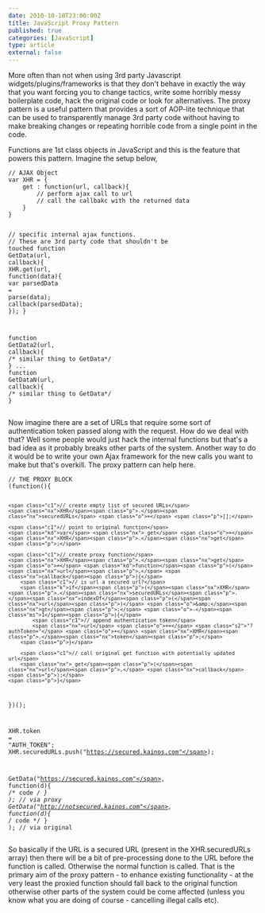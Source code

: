 ```yaml
---
date: 2010-10-18T23:00:00Z
title: JavaScript Proxy Pattern
published: true
categories: [JavaScript]
type: article
external: false
---
```

<p></p><p>More often than not when using 3rd party Javascript widgets/plugins/frameworks is that they don't behave in exactly the way that you want forcing you to change tactics, write some horribly messy boilerplate code, hack the original code or look for alternatives. The proxy pattern is a useful pattern that provides a sort of AOP-lite technique that can be used to transparently manage 3rd party code without having to make breaking changes or repeating horrible code from a single point in the code.</p><p>Functions are 1st class objects in JavaScript and this is the feature that powers this pattern. Imagine the setup below,</p><p></p><div class="highlight"><pre><code><span class="c1">// AJAX Object</span>
<span class="kd">var</span> <span class="nx">XHR</span> <span class="o">=</span> <span class="p">{</span>
    <span class="nx">get</span> <span class="o">:</span> <span class="kd">function</span><span class="p">(</span><span class="nx">url</span><span class="p">,</span> <span class="nx">callback</span><span class="p">){</span>
        <span class="c1">// perform ajax call to url</span>
        <span class="c1">// call the callbakc with the returned data</span>
    <span class="p">}</span>
<span class="p">}</span>
 
<span class="c1">// specific internal ajax functions.  </span>
<span class="c1">// These are 3rd party code that shouldn't be touched</span>
<span class="kd">function</span> <span class="nx">GetData</span><span class="p">(</span><span class="nx">url</span><span class="p">,</span> <span class="nx">callback</span><span class="p">){</span>
    <span class="nx">XHR</span><span class="p">.</span><span class="nx">get</span><span class="p">(</span><span class="nx">url</span><span class="p">,</span> <span class="kd">function</span><span class="p">(</span><span class="nx">data</span><span class="p">){</span>
        <span class="kd">var</span> <span class="nx">parsedData</span> <span class="o">=</span> <span class="nx">parse</span><span class="p">(</span><span class="nx">data</span><span class="p">);</span>
        <span class="nx">callback</span><span class="p">(</span><span class="nx">parsedData</span><span class="p">);</span>
    <span class="p">});</span>
<span class="p">}</span>
 
<span class="kd">function</span> <span class="nx">GetData2</span><span class="p">(</span><span class="nx">url</span><span class="p">,</span> <span class="nx">callback</span><span class="p">){</span> <span class="cm">/* similar thing to GetData*/</span> <span class="p">}</span>
<span class="p">...</span>
<span class="kd">function</span> <span class="nx">GetDataN</span><span class="p">(</span><span class="nx">url</span><span class="p">,</span> <span class="nx">callback</span><span class="p">){</span> <span class="cm">/* similar thing to GetData*/</span> <span class="p">}</span>
</code></pre></div>
<p>Now imagine there are a set of URLs that require some sort of authentication token passed along with the request. How do we deal with that? Well some people would just hack the internal functions but that's a bad idea as it probably breaks other parts of the system. Another way to do it would be to write your own Ajax framework for the new calls you want to make but that's overkill. The proxy pattern can help here.</p><p><div class="highlight"><pre><code><span class="c1">// THE PROXY BLOCK</span>
<span class="p">(</span><span class="kd">function</span><span class="p">(){</span>
 
    <span class="c1">// create empty list of secured URLs</span>
    <span class="nx">XHR</span><span class="p">.</span><span class="nx">securedURLs</span> <span class="o">=</span> <span class="p">[];</span>
 
    <span class="c1">// point to original function</span>
    <span class="kd">var</span> <span class="nx">_get</span> <span class="o">=</span> <span class="nx">XHR</span><span class="p">.</span><span class="nx">get</span><span class="p">;</span>
 
    <span class="c1">// create proxy function</span>
    <span class="nx">XHR</span><span class="p">.</span><span class="nx">get</span> <span class="o">=</span> <span class="kd">function</span><span class="p">(</span><span class="nx">url</span><span class="p">,</span> <span class="nx">callback</span><span class="p">){</span>
        <span class="c1">// is url a secured url?</span>
        <span class="k">if</span><span class="p">(</span><span class="nx">XHR</span><span class="p">.</span><span class="nx">securedURLs</span><span class="p">.</span><span class="nx">indexOf</span><span class="p">(</span><span class="nx">url</span><span class="p">)</span> <span class="o">&amp;</span><span class="nx">gt</span><span class="p">;</span> <span class="o">-</span><span class="mi">1</span><span class="p">){</span>
            <span class="c1">// append authentication token</span>
            <span class="nx">url</span> <span class="o">+=</span> <span class="s2">"?authToken="</span> <span class="o">+</span> <span class="nx">XHR</span><span class="p">.</span><span class="nx">token</span><span class="p">;</span>
        <span class="p">}</span>
 
        <span class="c1">// call original get function with potentially updated url</span>
        <span class="nx">_get</span><span class="p">(</span><span class="nx">url</span><span class="p">,</span> <span class="nx">callback</span><span class="p">);</span>
    <span class="p">}</span>
<span class="p">})();</span>
 
<span class="nx">XHR</span><span class="p">.</span><span class="nx">token</span> <span class="o">=</span> <span class="s2">"AUTH_TOKEN"</span><span class="p">;</span>
<span class="nx">XHR</span><span class="p">.</span><span class="nx">securedURLs</span><span class="p">.</span><span class="nx">push</span><span class="p">(</span><span class="s2">"https://secured.kainos.com"</span><span class="p">);</span>
 
<span class="nx">GetData</span><span class="p">(</span><span class="s2">"https://secured.kainos.com"</span><span class="p">,</span> <span class="kd">function</span><span class="p">(</span><span class="nx">d</span><span class="p">){</span> <span class="cm">/* code */</span> <span class="p">}</span> <span class="p">);</span>  <span class="c1">// via proxy</span>
<span class="nx">GetData</span><span class="p">(</span><span class="s2">"http://notsecured.kainos.com"</span><span class="p">,</span> <span class="kd">function</span><span class="p">(</span><span class="nx">d</span><span class="p">){</span> <span class="cm">/* code */</span> <span class="p">}</span> <span class="p">);</span>  <span class="c1">// via original</span>
</code></pre></div>
</p><p>So basically if the URL is a secured URL (present in the XHR.securedURLs array) then there will be a bit of pre-processing done to the URL before the function is called. Otherwise the normal function is called. That is the primary aim of the proxy pattern - to enhance existing functionality - at the very least the proxied function should fall back to the original function otherwise other parts of the system could be come affected (unless you know what you are doing of course - cancelling illegal calls etc).</p>